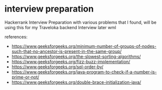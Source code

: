 # interview preparation
Hackerrank Interview Preparation with various problems that I found, will be using this for my Traveloka backend Interview later wml

references: 
- https://www.geeksforgeeks.org/minimum-number-of-groups-of-nodes-such-that-no-ancestor-is-present-in-the-same-group/
- https://www.geeksforgeeks.org/the-slowest-sorting-algorithms/
- https://www.geeksforgeeks.org/fizz-buzz-implementation/
- https://www.geeksforgeeks.org/sql-order-by/
- https://www.geeksforgeeks.org/java-program-to-check-if-a-number-is-prime-or-not/
- https://www.geeksforgeeks.org/double-brace-initialization-java/

